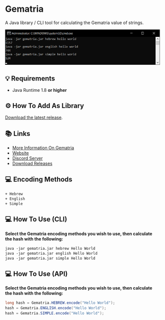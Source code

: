 # Gematria
A Java library / CLI tool for calculating the Gematria value of strings.

![A screenshot of Gematria](.github/screenshot.png "Screenshot")

## 💡 Requirements
+ Java Runtime 1.8 **or higher**

## ⚙️ How To Add As Library
[Download the latest release](https://github.com/Konloch/Gematria/releases).

## 📚 Links
* [More Information On Gematria](https://en.wikipedia.org/wiki/Gematria)
* [Website](https://konloch.com/Gematria/)
* [Discord Server](https://discord.gg/aexsYpfMEf)
* [Download Releases](https://github.com/Konloch/Gematria/releases)

## 💻 Encoding Methods
	+ Hebrew
	+ English
	+ Simple

## 💻 How To Use (CLI)
**Select the Gematria encoding methods you wish to use, then calculate the hash with the following:**
```
java -jar gematria.jar hebrew Hello World
java -jar gematria.jar english Hello World
java -jar gematria.jar simple Hello World
```

## 💻 How To Use (API)
**Select the Gematria encoding methods you wish to use, then calculate the hash with the following:**
```java
long hash = Gematria.HEBREW.encode("Hello World");
hash = Gematria.ENGLISH.encode("Hello World");
hash = Gematria.SIMPLE.encode("Hello World");
```
